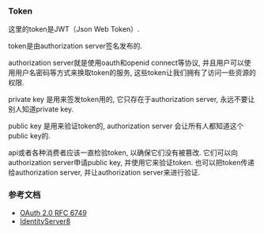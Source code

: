 ### Token
这里的token是JWT（Json Web Token）.

token是由authorization server签名发布的.

authorization server就是使用oauth和openid connect等协议, 并且用户可以使用用户名密码等方式来换取token的服务, 这些token让我们拥有了访问一些资源的权限.

private key 是用来签发token用的, 它只存在于authorization server, 永远不要让别人知道private key.

public key 是用来验证token的, authorization server 会让所有人都知道这个public key的.

api或者各种消费者应该一直检验token, 以确保它们没有被篡改. 它们可以向authorization server申请public key, 并使用它来验证token. 也可以把token传递给authorization server, 并让authorization server来进行验证.


### 参考文档
- [OAuth 2.0 RFC 6749](https://datatracker.ietf.org/doc/html/rfc6749#section-1.1)
- [IdentityServer8](https://identity-server.readthedocs.io/en/latest/index.html)
